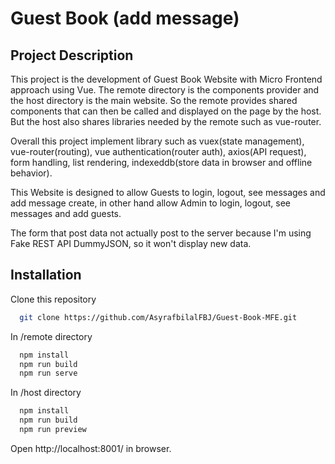 # Guest Book (add message)

## Project Description
This project is the development of Guest Book Website with Micro Frontend approach using Vue. The remote directory is the components provider and the host directory is the main website. So the remote provides shared components that can then be called and displayed on the page by the host. But the host also shares libraries needed by the remote such as vue-router.

Overall this project implement library such as vuex(state management), vue-router(routing), vue authentication(router auth), axios(API request), form handling, list rendering, indexeddb(store data in browser and offline behavior).

This Website is designed to allow Guests to login, logout, see messages and add message create, in other hand allow Admin to login, logout, see messages and add guests.

The form that post data not actually post to the server because I'm using Fake REST API DummyJSON, so it won't display new data.

## Installation

Clone this repository

```bash
  git clone https://github.com/AsyrafbilalFBJ/Guest-Book-MFE.git
```
    
In /remote directory

```bash
  npm install
  npm run build
  npm run serve
```
    
In /host directory

```bash
  npm install
  npm run build
  npm run preview
```
    
Open http://localhost:8001/ in browser.

